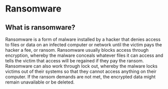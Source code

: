 # Ransomware
## What is ransomware?

Ransomware is a form of malware installed by a hacker that denies access to files or data on an infected computer or network until the victim pays the hacker a fee, or ransom. Ransomware usually blocks access through encryption, whereby the malware conceals whatever files it can access and tells the victim that access will be regained if they pay the ransom. Ransomware can also work through lock out, whereby the malware locks victims out of their systems so that they cannot access anything on their computer. If the ransom demands are not met, the encrypted data might remain unavailable or be deleted. 
